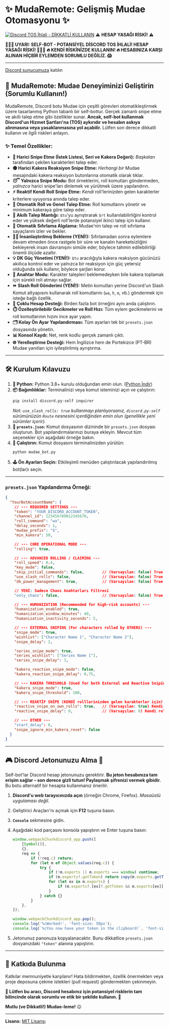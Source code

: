 # ✨ MudaRemote: Gelişmiş Mudae Otomasyonu ✨

[![Discord TOS İhlali - **DİKKATLİ KULLANIN**](https://img.shields.io/badge/Discord%20TOS-VIOLATION-red)](https://discord.com/terms) ⚠️ **HESAP YASAĞI RİSKİ!** ⚠️

**🛑🛑🛑 UYARI: SELF-BOT - POTANSİYEL DİSCORD TOS İHLALİ! HESAP YASAĞI RİSKİ! 🛑🛑🛑**
**🔥 KENDİ RİSKİNİZDE KULLANIN! 🔥 HESABINIZA KARŞI ALINAN HİÇBİR EYLEMDEN SORUMLU DEĞİLİZ. 😱**

---

[Discord sunucumuza](https://discord.gg/4WHXkDzuZx) katılın

## 🚀 MudaRemote: Mudae Deneyiminizi Geliştirin (Sorumlu Kullanın!)

MudaRemote, Discord botu Mudae için çeşitli görevleri otomatikleştirmek üzere tasarlanmış Python tabanlı bir self-bottur. Gerçek zamanlı snipe etme ve akıllı talep etme gibi özellikler sunar. **Ancak, self-bot kullanmak Discord'un Hizmet Şartları'na (TOS) aykırıdır ve hesabın askıya alınmasına veya yasaklanmasına yol açabilir.** Lütfen son derece dikkatli kullanın ve ilgili riskleri anlayın.

### ✨ Temel Özellikler:

*   **🎯 Harici Snipe Etme (İstek Listesi, Seri ve Kakera Değeri):** *Başkaları* tarafından çekilen karakterleri talep eder.
*   **🟡 Harici Kakera Reaksiyon Snipe Etme:** *Herhangi bir* Mudae mesajındaki kakera reaksiyon butonlarına otomatik olarak tıklar.
*   **😴 Yalnızca Snipe Modu:** Bot örneklerini, roll komutları göndermeden, *yalnızca* harici snipe'ları dinlemek ve yürütmek üzere yapılandırın.
*   **⚡ Reaktif Kendi Roll Snipe Etme:** *Kendi* roll'lerinizden gelen karakterler kriterlere uyuyorsa anında talep eder.
*   **🤖 Otomatik Roll ve Genel Talep Etme:** Roll komutlarını yönetir ve minimum kakeraya göre talep eder.
*   **🥇 Akıllı Talep Mantığı:** `$tu`'yu ayrıştırarak `$rt` kullanılabilirliğini kontrol eder ve yüksek değerli roll'lerde potansiyel ikinci talep için kullanır.
*   **🔄 Otomatik Sıfırlama Algılama:** Mudae'nin talep ve roll sıfırlama sayaçlarını izler ve bekler.
*   **🚶‍♂️ İnsanlaştırılmış Bekleme (YENİ!):** Sıfırlamadan sonra eylemlere devam etmeden önce rastgele bir süre ve kanalın hareketsizliğini bekleyerek insan davranışını simüle eder, böylece tahmin edilebilirliği önemli ölçüde azaltır.
*   **💡 DK Güç Yönetimi (YENİ!):** `$tu` aracılığıyla kakera reaksiyon gücünüzü akıllıca kontrol eder ve yalnızca bir reaksiyon için güç yetersiz olduğunda `$dk` kullanır, böylece şarjları korur.
*   **🔑 Anahtar Modu:** Karakter talepleri beklemedeyken bile kakera toplamak için sürekli roll atmayı sağlar.
*   **⏩ Slash Roll Gönderimi (YENİ!):** Metin komutları yerine Discord'un Slash Komut altyapısını kullanarak roll komutlarını (`wa`, `h`, `m`, vb.) göndermek için isteğe bağlı özellik.
*   **👯 Çoklu Hesap Desteği:** Birden fazla bot örneğini aynı anda çalıştırın.
*   **⏱️ Özelleştirilebilir Gecikmeler ve Roll Hızı:** Tüm eylem gecikmelerini ve roll komutlarının hızını ince ayar yapın.
*   **🗂️ Kolay Ön Ayar Yapılandırması:** Tüm ayarları tek bir `presets.json` dosyasında yönetin.
*   **📊 Konsol Kaydı:** Net, renk kodlu gerçek zamanlı çıktı.
*   **🌐 Yerelleştirme Desteği:** Hem İngilizce hem de Portekizce (PT-BR) Mudae yanıtları için iyileştirilmiş ayrıştırma.

---

## 🛠️ Kurulum Kılavuzu

1.  **🐍 Python:** Python 3.8+ kurulu olduğundan emin olun. ([Python İndir](https://www.python.org/downloads/))
2.  **📦 Bağımlılıklar:** Terminalinizi veya komut isteminizi açın ve çalıştırın:
    ```bash
    pip install discord.py-self inquirer
    ```
    *Not: `use_slash_rolls: true` kullanmayı planlıyorsanız, `discord.py-self` sürümünüzün `Route` nesnesini içerdiğinden emin olun (genellikle yeni sürümler içerir).*
3.  **📝 `presets.json`:** Komut dosyasının dizininde bir `presets.json` dosyası oluşturun. Bot yapılandırmalarınızı buraya ekleyin. Mevcut tüm seçenekler için aşağıdaki örneğe bakın.
4.  **🚀 Çalıştırın:** Komut dosyasını terminalinizden yürütün:
    ```bash
    python mudae_bot.py
    ```
5.  **🕹️ Ön Ayarları Seçin:** Etkileşimli menüden çalıştırılacak yapılandırılmış bot(lar)ı seçin.

---

### `presets.json` Yapılandırma Örneği:

```json
{
  "YourBotAccountName": {
    // --- REQUIRED SETTINGS ---
    "token": "YOUR_DISCORD_ACCOUNT_TOKEN", 
    "channel_id": 123456789012345678,     
    "roll_command": "wa",                  
    "delay_seconds": 1,                    
    "mudae_prefix": "$",                   
    "min_kakera": 50,                      

    // --- CORE OPERATIONAL MODE ---
    "rolling": true,                       

    // --- ADVANCED ROLLING / CLAIMING ---
    "roll_speed": 0.4,                     
    "key_mode": false,                     
    "skip_initial_commands": false,        // (Varsayılan: false) True ise, başlangıçta $limroul, $dk ve $daily'yi atlar, doğrudan $tu'ya gider.
    "use_slash_rolls": false,              // (Varsayılan: false) True ise, Discord'un slash komut API'sini kullanarak roll komutlarını göndermeye çalışır.
    "dk_power_management": true,           // (Varsayılan: false) True ise, $tu'da kakera gücünü kontrol eder ve yalnızca gerekirse $dk kullanır.

    // YENİ: Sadece Chaos Anahtarları Filtresi
    "only_chaos": false,                   // (Varsayılan: false) True ise, sadece 10+ anahtarlı (chaos keys) karakterlerde kakera butonlarına tıklar.           

    // --- HUMANIZATION (Recommended for high-risk accounts) ---
    "humanization_enabled": true,          
    "humanization_window_minutes": 40,     
    "humanization_inactivity_seconds": 5,  

    // --- EXTERNAL SNIPING (For characters rolled by OTHERS) ---
    "snipe_mode": true,                    
    "wishlist": ["Character Name 1", "Character Name 2"],
    "snipe_delay": 2,                      

    "series_snipe_mode": true,             
    "series_wishlist": ["Series Name 1"],
    "series_snipe_delay": 3,               

    "kakera_reaction_snipe_mode": false,   
    "kakera_reaction_snipe_delay": 0.75,   

    // --- KAKERA THRESHOLD (Used for both External and Reactive Sniping) ---
    "kakera_snipe_mode": true,             
    "kakera_snipe_threshold": 100,         

    // --- REAKTİF SNİPE (KENDİ rolllerinizden gelen karakterler için) ---
    "reactive_snipe_on_own_rolls": true,   // (Varsayılan: true) Kendi rollleriniz sırasında ANINDA talepleri etkinleştirir/devre dışı bırakır (WL, Seri WL veya Kakera Eşiğine göre).
    "reactive_snipe_delay": 0,             // (Varsayılan: 0) Kendi rolllerinizde reaktif snipe sırasında talep etmeden önce gecikme (saniye). Daha doğal görünmek için kullanışlıdır.   

    // --- OTHER ---
    "start_delay": 0,                      
    "snipe_ignore_min_kakera_reset": false 
  }
}
```

---

## 🎮 Discord Jetonunuzu Alma 🔑

Self-bot'lar Discord hesap jetonunuzu gerektirir. **Bu jeton hesabınıza tam erişim sağlar – son derece gizli tutun! Paylaşmak şifrenizi vermek gibidir.** Bu botu alternatif bir hesapta kullanmanız önerilir.

1.  **Discord'u web tarayıcınızda açın** (örneğin Chrome, Firefox). *Masaüstü uygulaması değil.*
2.  Geliştirici Araçları'nı açmak için **F12** tuşuna basın.
3.  **`Console`** sekmesine gidin.
4.  Aşağıdaki kod parçasını konsola yapıştırın ve Enter tuşuna basın:

    ```javascript
    window.webpackChunkdiscord_app.push([
    	[Symbol()],
    	{},
    	req => {
    		if (!req.c) return;
    		for (let m of Object.values(req.c)) {
    			try {
    				if (!m.exports || m.exports === window) continue;
    				if (m.exports?.getToken) return copy(m.exports.getToken());
    				for (let ex in m.exports) {
    					if (m.exports?.[ex]?.getToken && m.exports[ex][Symbol.toStringTag] !== 'IntlMessagesProxy') return copy(m.exports[ex].getToken());
    				}
    			} catch {}
    		}
    	},
    ]);

    window.webpackChunkdiscord_app.pop();
    console.log('%cWorked!', 'font-size: 50px');
    console.log(`%cYou now have your token in the clipboard!`, 'font-size: 16px');
    ```
5.  Jetonunuz panonuza kopyalanacaktır. Bunu dikkatlice `presets.json` dosyanızdaki `"token"` alanına yapıştırın.

---

## 🤝 Katkıda Bulunma

Katkılar memnuniyetle karşılanır! Hata bildirmekten, özellik önermekten veya proje deposuna çekme istekleri (pull request) göndermekten çekinmeyin.

**🙏 Lütfen bu aracı, Discord hesabınız için potansiyel risklerin tam bilincinde olarak sorumlu ve etik bir şekilde kullanın. 🙏**

**Mutlu (ve Dikkatli!) Mudae-leme!** 😉

---
**Lisans:** [MIT Lisansı](LICENSE)
